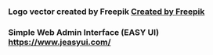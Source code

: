### Logo vector created by Freepik [Created by Freepik](https://www.freepik.com/free-photos-vectors/logo "Heading link")
### Simple Web Admin Interface (EASY UI) https://www.jeasyui.com/
